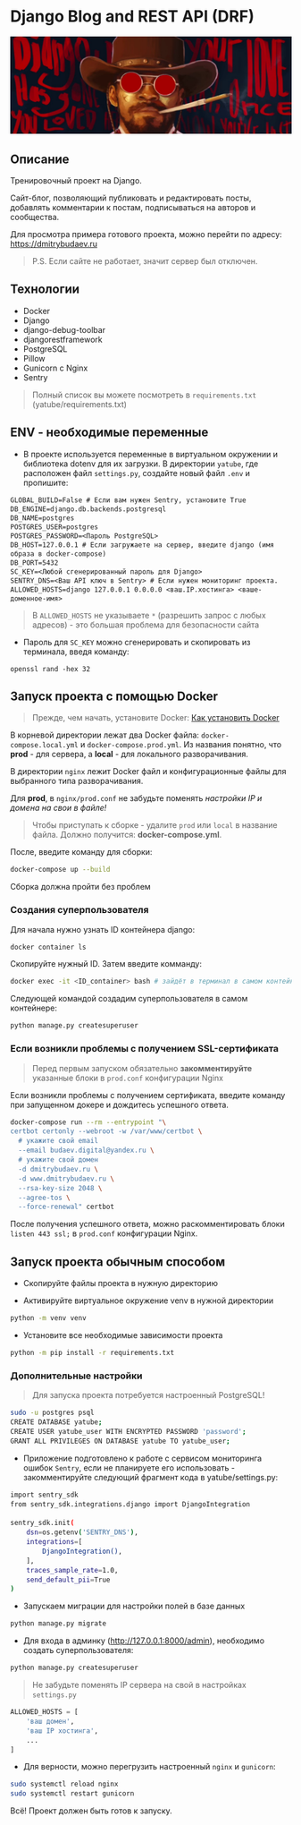 # Django Blog and REST API (DRF)

![Django Love](_assets/django_love.png)

## Описание

Тренировочный проект на Django.

Сайт-блог, позволяющий публиковать и редактировать посты, добавлять комментарии к постам, подписываться на авторов и сообщества.

Для просмотра примера готового проекта, можно перейти по адресу: https://dmitrybudaev.ru

> P.S. Если сайте не работает, значит сервер был отключен.


## Технологии

- Docker
- Django
- django-debug-toolbar
- djangorestframework
- PostgreSQL
- Pillow
- Gunicorn c Nginx
- Sentry

>Полный список вы можете посмотреть в `requirements.txt` (yatube/requirements.txt)

## ENV - необходимые переменные

- В проекте используется переменные в виртуальном окружении и библиотека dotenv для их загрузки. В директории `yatube`, где расположен файл `settings.py`, создайте новый файл `.env` и пропишите:

```text
GLOBAL_BUILD=False # Если вам нужен Sentry, установите True
DB_ENGINE=django.db.backends.postgresql
DB_NAME=postgres
POSTGRES_USER=postgres
POSTGRES_PASSWORD=<Пароль PostgreSQL>
DB_HOST=127.0.0.1 # Если загружаете на сервер, введите django (имя образа в docker-compose)
DB_PORT=5432
SC_KEY=<Любой сгенерированный пароль для Django>
SENTRY_DNS=<Ваш API ключ в Sentry> # Если нужен мониторинг проекта.
ALLOWED_HOSTS=django 127.0.0.1 0.0.0.0 <ваш.IP.хостинга> <ваше-доменное-имя>
```

> В `ALLOWED_HOSTS` не указываете `*` (разрешить запрос с любых адресов) - это большая проблема для безопасности сайта

- Пароль для `SC_KEY` можно сгенерировать и скопировать из терминала, введя команду:
```
openssl rand -hex 32
```

## Запуск проекта с помощью Docker

> Прежде, чем начать, установите Docker: [Как установить Docker](https://docs.docker.com/engine/install/)

В корневой директории лежат два Docker файла: `docker-compose.local.yml` и `docker-compose.prod.yml`.
Из названия понятно, что **prod** - для сервера, а **local** - для локального разворачивания.

В директории `nginx` лежит Docker файл и конфигурационные файлы для выбранного типа разворачивания.

Для **prod**, в `nginx/prod.conf` не забудьте поменять *настройки IP и домена на свои в файле!*

> Чтобы приступать к сборке - удалите `prod` или `local` в название файла. Должно получится: **docker-compose.yml**. 

После, введите команду для сборки:

```bash
docker-compose up --build
```
Сборка должна пройти без проблем


### Создания суперпользователя

Для начала нужно узнать ID контейнера django:

```bash
docker container ls
```

Скопируйте нужный ID. Затем введите комманду:

```bash
docker exec -it <ID_container> bash # зайдёт в терминал в самом контейнере
```

Следующей командой создадим суперпользователя в самом контейнере:

```bash
python manage.py createsuperuser
```

### Если возникли проблемы с получением SSL-сертификата

> Перед первым запуском обязательно **закомментируйте** указанные блоки в `prod.conf` конфигурации Nginx

Если возникли проблемы с получением сертификата, введите команду при запущенном докере и дождитесь успешного ответа.

```bash
docker-compose run --rm --entrypoint "\
certbot certonly --webroot -w /var/www/certbot \
  # укажите свой email
  --email budaev.digital@yandex.ru \
  # укажите свой домен
  -d dmitrybudaev.ru \
  -d www.dmitrybudaev.ru \
  --rsa-key-size 2048 \
  --agree-tos \
  --force-renewal" certbot
```

После получения успешного ответа, можно раскомментировать блоки `listen 443 ssl;` в `prod.conf` конфигурации Nginx.


## Запуск проекта обычным способом

- Скопируйте файлы проекта в нужную директорию

- Активируйте виртуальное окружение venv в нужной директории
```bash
python -m venv venv
```

- Установите все необходимые зависимости проекта
```bash
python -m pip install -r requirements.txt
``` 

### Дополнительные настройки


> Для запуска проекта потребуется настроенный PostgreSQL!

```bash
sudo -u postgres psql
CREATE DATABASE yatube;
CREATE USER yatube_user WITH ENCRYPTED PASSWORD 'password'; 
GRANT ALL PRIVILEGES ON DATABASE yatube TO yatube_user;
```
- Приложение подготовлено к работе с сервисом мониторинга ошибок `Sentry`, если не планируете его использовать - закомментируйте следующий фрагмент кода в yatube/settings.py:

```bash
import sentry_sdk
from sentry_sdk.integrations.django import DjangoIntegration

sentry_sdk.init(
    dsn=os.getenv('SENTRY_DNS'),
    integrations=[
        DjangoIntegration(),
    ],
    traces_sample_rate=1.0,
    send_default_pii=True
)
```

- Запускаем миграции для настройки полей в базе данных

```bash
python manage.py migrate
```

- Для входа в админку (http://127.0.0.1:8000/admin), необходимо создать суперпользователя:
```bash
python manage.py createsuperuser
```

> Не забудьте поменять IP сервера на свой в настройках `settings.py`
```python
ALLOWED_HOSTS = [
    'ваш домен',
    'ваш IP хостинга',
    ...
]
```

- Для верности, можно перегрузить настроенный `nginx` и `gunicorn`:
```bash
sudo systemctl reload nginx
sudo systemctl restart gunicorn
```

Всё! Проект должен быть готов к запуску.
